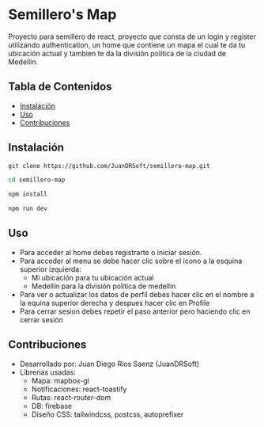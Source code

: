 # Semillero's Map

Proyecto para semillero de react, proyecto que consta de un login y register utilizando authentication, un home que contiene un mapa el cual te da tu ubicación actual y tambien te da la división politica de la ciudad de Medellín.

## Tabla de Contenidos

- [Instalación](#instalación)
- [Uso](#uso)
- [Contribuciones](#contribuciones)

## Instalación


```bash
git clone https://github.com/JuanDRSoft/semillero-map.git
```

```bash
cd semillero-map
```

```bash
npm install
```

```bash
npm run dev
```

## Uso

- Para acceder al home debes registrarte o iniciar sesión.
- Para acceder al menu se debe hacer clic sobre el icono a la esquina superior izquierda:
   - Mi ubicación para tu ubicación actual
   - Medellín para la división politica de medellin
- Para ver o actualizar los datos de perfil debes hacer clic en el nombre a la equina superior derecha y despues hacer clic 
  en Profile
- Para cerrar sesion debes repetir el paso anterior pero haciendo clic en cerrar sesión

## Contribuciones

- Desarrollado por:    Juan Diego Rios Saenz (JuanDRSoft)
- Librerias usadas:
   - Mapa: mapbox-gl
   - Notificaciones: react-toastify
   - Rutas: react-router-dom
   - DB: firebase
   - Diseño CSS: tailwindcss, postcss, autoprefixer
